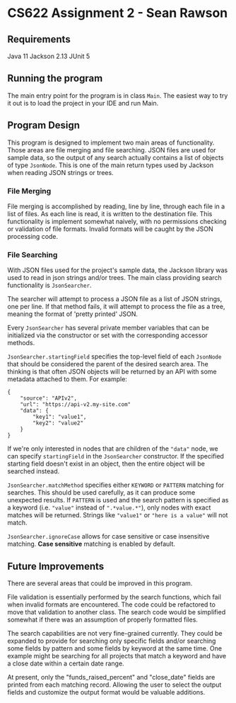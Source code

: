 # CS622 Assignment 2 - Sean Rawson

## Requirements
Java 11 
Jackson 2.13
JUnit 5

## Running the program
The main entry point for the program is in class ```Main```. The easiest way to
try it out is to load the project in your IDE and run Main.

## Program Design
This program is designed to implement two main areas of functionality. Those
areas are file merging and file searching. JSON files are used for sample data,
so the output of any search actually contains a list of objects of type
```JsonNode```. This is one of the main return types used by Jackson when reading JSON
strings or trees.

### File Merging
File merging is accomplished by reading, line by line, through each file in a
list of files. As each line is read, it is written to the destination file.
This functionality is implement somewhat naively, with no permissions checking
or validation of file formats. Invalid formats will be caught by
the JSON processing code.

### File Searching
With JSON files used for the project's sample data, the Jackson library was used to read in json
strings and/or trees. The main class providing search functionality is
```JsonSearcher```.

The searcher will attempt to process a JSON file as a list of JSON strings, one
per line. If that method fails, it will attempt to process the file as a tree,
meaning the format of 'pretty printed' JSON.

Every ```JsonSearcher``` has several private member variables that can be
initialized via the constructor or set with the corresponding accessor methods.

```JsonSearcher.startingField``` specifies the top-level field of each
```JsonNode``` that should be considered the parent of the desired search area.
The thinking is that often JSON objects will be returned by an API with some
metadata attached to them. For example:
```
{
    "source": "APIv2",
    "url": "https://api-v2.my-site.com"
    "data": {
        "key1": "value1",
        "key2": "value2"
    }
}
```
If we're only interested in nodes that are children of the ```"data"``` node,
we can specify ```startingField``` in the ```JsonSearcher``` constructor.  If
the specified starting field doesn't exist in an object, then the entire object
will be searched instead.

```JsonSearcher.matchMethod``` specifies either ```KEYWORD``` or ```PATTERN```
matching for searches. This should be used carefully, as it can produce some
unexpected results. If ```PATTERN``` is used and the search pattern is
specified as a keyword (i.e. ```"value"``` instead of ```".*value.*"```), only
nodes with exact matches will be returned. Strings like ```"value1"``` or ```"here is a value"```
will not match.

```JsonSearcher.ignoreCase``` allows for case sensitive or case insensitive
matching. **Case sensitive** matching is enabled by default.


## Future Improvements

There are several areas that could be improved in this program.

File validation is essentially performed by the search functions, which fail
when invalid formats are encountered. The code could be refactored to move that
validation to another class. The search code would be simplified somewhat if
there was an assumption of properly formatted files.

The search capabilities are not very fine-grained currently. They could be
expanded to provide for searching only specific fields and/or searching some
fields by pattern and some fields by keyword at the same time. One example
might be searching for all projects that match a keyword and have a close date
within a certain date range.

At present, only the "funds_raised_percent" and "close_date" fields are printed
from each matching record. Allowing the user to select the output fields and
customize the output format would be valuable additions.
